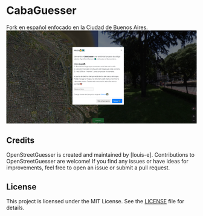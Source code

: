 # CabaGuesser
Fork en español enfocado en la Ciudad de Buenos Aires.
[![OpenStreetGuesser Demo](git-preview.png)](#)

## Credits

OpenStreetGuesser is created and maintained by [louis-e].
Contributions to OpenStreetGuesser are welcome! If you find any issues or have ideas for improvements, feel free to open an issue or submit a pull request.

## License

This project is licensed under the MIT License. See the [LICENSE](LICENSE) file for details.
